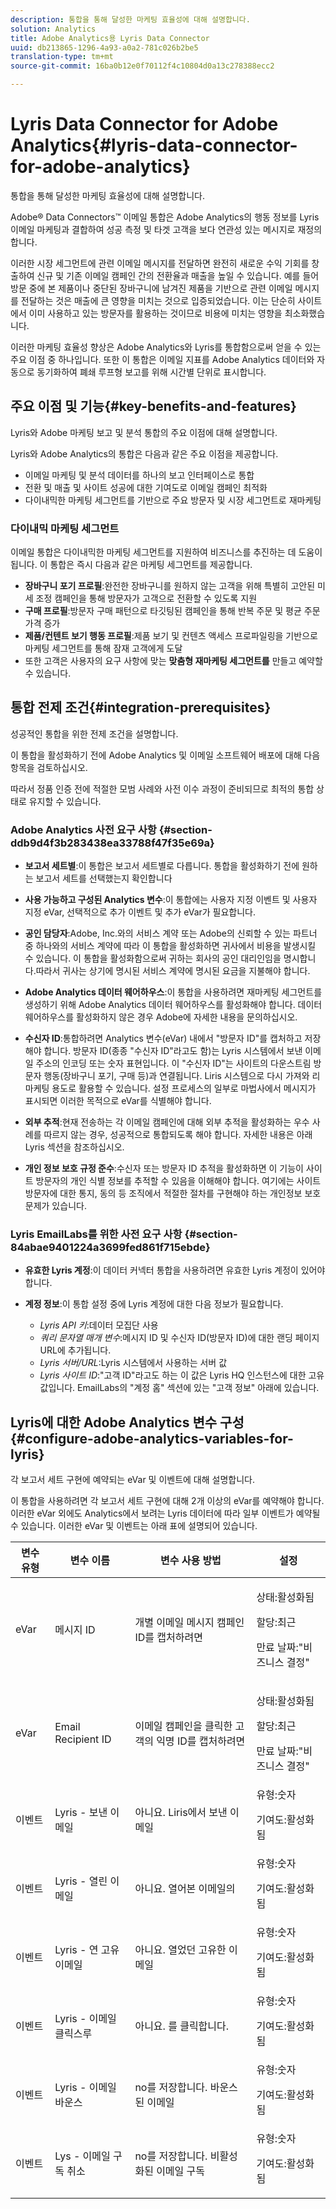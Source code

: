 ```yaml
---
description: 통합을 통해 달성한 마케팅 효율성에 대해 설명합니다.
solution: Analytics
title: Adobe Analytics용 Lyris Data Connector
uuid: db213865-1296-4a93-a0a2-781c026b2be5
translation-type: tm+mt
source-git-commit: 16ba0b12e0f70112f4c10804d0a13c278388ecc2

---
```



# Lyris Data Connector for Adobe Analytics{#lyris-data-connector-for-adobe-analytics}

통합을 통해 달성한 마케팅 효율성에 대해 설명합니다.

Adobe® Data Connectors™ 이메일 통합은 Adobe Analytics의 행동 정보를 Lyris 이메일 마케팅과 결합하여 성공 측정 및 타겟 고객을 보다 연관성 있는 메시지로 재정의합니다.

이러한 시장 세그먼트에 관련 이메일 메시지를 전달하면 완전히 새로운 수익 기회를 창출하여 신규 및 기존 이메일 캠페인 간의 전환율과 매출을 높일 수 있습니다. 예를 들어 방문 중에 본 제품이나 중단된 장바구니에 남겨진 제품을 기반으로 관련 이메일 메시지를 전달하는 것은 매출에 큰 영향을 미치는 것으로 입증되었습니다. 이는 단순히 사이트에서 이미 사용하고 있는 방문자를 활용하는 것이므로 비용에 미치는 영향을 최소화했습니다.

이러한 마케팅 효율성 향상은 Adobe Analytics와 Lyris를 통합함으로써 얻을 수 있는 주요 이점 중 하나입니다. 또한 이 통합은 이메일 지표를 Adobe Analytics 데이터와 자동으로 동기화하여 폐쇄 루프형 보고를 위해 시간별 단위로 표시합니다.

## 주요 이점 및 기능{#key-benefits-and-features}

Lyris와 Adobe 마케팅 보고 및 분석 통합의 주요 이점에 대해 설명합니다.

Lyris와 Adobe Analytics의 통합은 다음과 같은 주요 이점을 제공합니다.

* 이메일 마케팅 및 분석 데이터를 하나의 보고 인터페이스로 통합
* 전환 및 매출 및 사이트 성공에 대한 기여도로 이메일 캠페인 최적화
* 다이내믹한 마케팅 세그먼트를 기반으로 주요 방문자 및 시장 세그먼트로 재마케팅

### 다이내믹 마케팅 세그먼트

이메일 통합은 다이내믹한 마케팅 세그먼트를 지원하여 비즈니스를 추진하는 데 도움이 됩니다. 이 통합은 즉시 다음과 같은 마케팅 세그먼트를 제공합니다.

* **장바구니 포기 프로필**:완전한 장바구니를 원하지 않는 고객을 위해 특별히 고안된 미세 조정 캠페인을 통해 방문자가 고객으로 전환할 수 있도록 지원
* **구매 프로필**:방문자 구매 패턴으로 타깃팅된 캠페인을 통해 반복 주문 및 평균 주문 가격 증가
* **제품/컨텐트 보기 행동 프로필**:제품 보기 및 컨텐츠 액세스 프로파일링을 기반으로 마케팅 세그먼트를 통해 잠재 고객에게 도달
* 또한 고객은 사용자의 요구 사항에 맞는 **맞춤형 재마케팅 세그먼트를** 만들고 예약할 수 있습니다.

## 통합 전제 조건{#integration-prerequisites}

성공적인 통합을 위한 전제 조건을 설명합니다.

이 통합을 활성화하기 전에 Adobe Analytics 및 이메일 소프트웨어 배포에 대해 다음 항목을 검토하십시오.

따라서 정품 인증 전에 적절한 모범 사례와 사전 이수 과정이 준비되므로 최적의 통합 상태로 유지할 수 있습니다.

### Adobe Analytics 사전 요구 사항 {#section-ddb9d4f3b283438ea33788f47f35e69a}

* **보고서 세트별**:이 통합은 보고서 세트별로 다릅니다. 통합을 활성화하기 전에 원하는 보고서 세트를 선택했는지 확인합니다
* **사용 가능하고 구성된 Analytics 변수**:이 통합에는 사용자 지정 이벤트 및 사용자 지정 eVar, 선택적으로 추가 이벤트 및 추가 eVar가 필요합니다.

* **공인 담당자**:Adobe, Inc.와의 서비스 계약 또는 Adobe의 신뢰할 수 있는 파트너 중 하나와의 서비스 계약에 따라 이 통합을 활성화하면 귀사에서 비용을 발생시킬 수 있습니다. 이 통합을 활성화함으로써 귀하는 회사의 공인 대리인임을 명시합니다.따라서 귀사는 상기에 명시된 서비스 계약에 명시된 요금을 지불해야 합니다.
* **Adobe Analytics 데이터 웨어하우스**:이 통합을 사용하려면 재마케팅 세그먼트를 생성하기 위해 Adobe Analytics 데이터 웨어하우스를 활성화해야 합니다. 데이터 웨어하우스를 활성화하지 않은 경우 Adobe에 자세한 내용을 문의하십시오.
* **수신자 ID**:통합하려면 Analytics 변수(eVar) 내에서 "방문자 ID"를 캡처하고 저장해야 합니다. 방문자 ID(종종 "수신자 ID"라고도 함)는 Lyris 시스템에서 보낸 이메일 주소의 인코딩 또는 숫자 표현입니다. 이 "수신자 ID"는 사이트의 다운스트림 방문자 행동(장바구니 포기, 구매 등)과 연결됩니다. Liris 시스템으로 다시 가져와 리마케팅 용도로 활용할 수 있습니다. 설정 프로세스의 일부로 마법사에서 메시지가 표시되면 이러한 목적으로 eVar를 식별해야 합니다.
* **외부 추적**:현재 전송하는 각 이메일 캠페인에 대해 외부 추적을 활성화하는 우수 사례를 따르지 않는 경우, 성공적으로 통합되도록 해야 합니다. 자세한 내용은 아래 Lyris 섹션을 참조하십시오.
* **개인 정보 보호 규정 준수**:수신자 또는 방문자 ID 추적을 활성화하면 이 기능이 사이트 방문자의 개인 식별 정보를 추적할 수 있음을 이해해야 합니다. 여기에는 사이트 방문자에 대한 통지, 동의 등 조직에서 적절한 절차를 구현해야 하는 개인정보 보호문제가 있습니다.

### Lyris EmailLabs를 위한 사전 요구 사항 {#section-84abae9401224a3699fed861f715ebde}

* **유효한 Lyris 계정**:이 데이터 커넥터 통합을 사용하려면 유효한 Lyris 계정이 있어야 합니다.
* **계정 정보**:이 통합 설정 중에 Lyris 계정에 대한 다음 정보가 필요합니다.

   * *Lyris API 키*:데이터 모집단 사용
   * *쿼리 문자열 매개 변수*:메시지 ID 및 수신자 ID(방문자 ID)에 대한 랜딩 페이지 URL에 추가됩니다.
   * *Lyris 서버/URL*:Lyris 시스템에서 사용하는 서버 값
   * *Lyris 사이트 ID*:"고객 ID"라고도 하는 이 값은 Lyris HQ 인스턴스에 대한 고유 값입니다. EmailLabs의 "계정 홈" 섹션에 있는 "고객 정보" 아래에 있습니다.

## Lyris에 대한 Adobe Analytics 변수 구성{#configure-adobe-analytics-variables-for-lyris}

각 보고서 세트 구현에 예약되는 eVar 및 이벤트에 대해 설명합니다.

이 통합을 사용하려면 각 보고서 세트 구현에 대해 2개 이상의 eVar를 예약해야 합니다. 이러한 eVar 외에도 Analytics에서 보려는 Lyris 데이터에 따라 일부 이벤트가 예약될 수 있습니다. 이러한 eVar 및 이벤트는 아래 표에 설명되어 있습니다.

<table id="table_43E32344E9E54FED8491F28047249329"> 
 <thead> 
  <tr> 
   <th colname="col1" class="entry"> 변수 유형 </th> 
   <th colname="col2" class="entry"> 변수 이름 </th> 
   <th colname="col3" class="entry"> 변수 사용 방법 </th> 
   <th colname="col4" class="entry"> 설정 </th> 
  </tr>
 </thead>
 <tbody> 
  <tr> 
   <td colname="col1"> eVar </td> 
   <td colname="col2"> 메시지 ID </td> 
   <td colname="col3"> 개별 이메일 메시지 캠페인 ID를 캡처하려면 </td> 
   <td colname="col4"> <p>상태:활성화됨 </p> <p>할당:최근 </p> <p>만료 날짜:"비즈니스 결정" </p> </td> 
  </tr> 
  <tr> 
   <td colname="col1"> eVar </td> 
   <td colname="col2"> Email Recipient ID </td> 
   <td colname="col3"> 이메일 캠페인을 클릭한 고객의 익명 ID를 캡처하려면 </td> 
   <td colname="col4"> <p>상태:활성화됨 </p> <p>할당:최근 </p> <p>만료 날짜:"비즈니스 결정" </p> </td> 
  </tr> 
  <tr> 
   <td colname="col1"> 이벤트 </td> 
   <td colname="col2"> Lyris - 보낸 이메일 </td> 
   <td colname="col3"> 아니요. Liris에서 보낸 이메일 </td> 
   <td colname="col4">유형:숫자 <p>기여도:활성화됨 </p> </td> 
  </tr> 
  <tr> 
   <td colname="col1"> 이벤트 </td> 
   <td colname="col2"> Lyris - 열린 이메일 </td> 
   <td colname="col3"> 아니요. 열어본 이메일의 </td> 
   <td colname="col4">유형:숫자 <p>기여도:활성화됨 </p> </td> 
  </tr> 
  <tr> 
   <td colname="col1"> 이벤트 </td> 
   <td colname="col2"> Lyris - 연 고유 이메일 </td> 
   <td colname="col3"> 아니요. 열었던 고유한 이메일 </td> 
   <td colname="col4">유형:숫자 <p>기여도:활성화됨 </p> </td> 
  </tr> 
  <tr> 
   <td colname="col1"> 이벤트 </td> 
   <td colname="col2"> Lyris - 이메일 클릭스루 </td> 
   <td colname="col3"> 아니요. 를 클릭합니다. </td> 
   <td colname="col4">유형:숫자 <p>기여도:활성화됨 </p> </td> 
  </tr> 
  <tr> 
   <td colname="col1"> 이벤트 </td> 
   <td colname="col2"> Lyris - 이메일 바운스 </td> 
   <td colname="col3"> no를 저장합니다. 바운스된 이메일 </td> 
   <td colname="col4">유형:숫자 <p>기여도:활성화됨 </p> </td> 
  </tr> 
  <tr> 
   <td colname="col1"> 이벤트 </td> 
   <td colname="col2"> Lys - 이메일 구독 취소 </td> 
   <td colname="col3"> no를 저장합니다. 비활성화된 이메일 구독 </td> 
   <td colname="col4">유형:숫자 <p>기여도:활성화됨 </p> </td> 
  </tr> 
 </tbody> 
</table>
